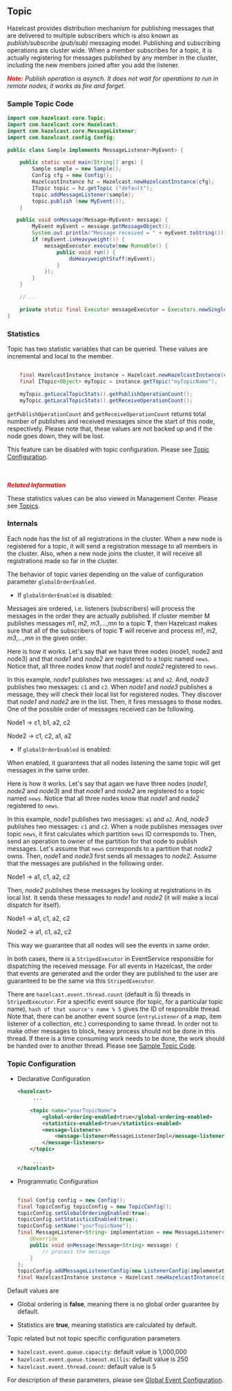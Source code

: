## Topic

Hazelcast provides distribution mechanism for publishing messages that are delivered to multiple subscribers which is also known as *publish/subscribe (pub/sub)* messaging model. Publishing and subscribing operations are cluster wide. When a member subscribes for a topic, it is actually registering for messages published by any member in the cluster, including the new members joined after you add the listener.

<font color='red'>***Note:***</font> *Publish operation is asynch. It does not wait for operations to run in remote nodes, it works as fire and forget.*

### Sample Topic Code

```java
import com.hazelcast.core.Topic;
import com.hazelcast.core.Hazelcast;
import com.hazelcast.core.MessageListener;
import com.hazelcast.config.Config;

public class Sample implements MessageListener<MyEvent> {

    public static void main(String[] args) {
        Sample sample = new Sample();
        Config cfg = new Config();
        HazelcastInstance hz = Hazelcast.newHazelcastInstance(cfg);
        ITopic topic = hz.getTopic ("default");
        topic.addMessageListener(sample);
        topic.publish (new MyEvent());
    }

   public void onMessage(Message<MyEvent> message) {
        MyEvent myEvent = message.getMessageObject();
        System.out.println("Message received = " + myEvent.toString());
        if (myEvent.isHeavyweight()) {
            messageExecutor.execute(new Runnable() {
                public void run() {
                    doHeavyweightStuff(myEvent);
                }
            });
        }
    }

    // ...

    private static final Executor messageExecutor = Executors.newSingleThreadExecutor();
}
```


### Statistics

Topic has two statistic variables that can be queried. These values are incremental and local to the member.

```java

    final HazelcastInstance instance = Hazelcast.newHazelcastInstance(config);
    final ITopic<Object> myTopic = instance.getTopic("myTopicName");

    myTopic.getLocalTopicStats().getPublishOperationCount();
    myTopic.getLocalTopicStats().getReceiveOperationCount();

```


`getPublishOperationCount` and `getReceiveOperationCount` returns total number of publishes and received messages since the start of this node, respectively. Please note that, these values are not backed up and if the node goes down, they will be lost.

This feature can be disabled with topic configuration. Please see [Topic Configuration](#topic-configuration).

<br> </br>
<font color="red">
***Related Information***
</font>

These statistics values can be also viewed in Management Center. Please see [Topics](#topics).




### Internals

Each node has the list of all registrations in the cluster. When a new node is registered for a topic,
it will send a registration message to all members in the cluster. Also, when a new node joins the cluster, it will receive all registrations made so far in the cluster.

The behavior of topic varies depending on the value of configuration parameter `globalOrderEnabled`.

- If `globalOrderEnabled` is disabled:

Messages are ordered, i.e. listeners (subscribers) will process the messages in the order they are actually published. If cluster member M publishes messages *m1*, *m2*, *m3*,...,*mn* to a topic **T**, then Hazelcast makes sure that all of the subscribers of topic **T** will receive and process *m1*, *m2*, *m3*,...,*mn* in the given order.

Here is how it works. Let's say that we have three nodes (node1, node2 and node3) and that *node1* and *node2* are registered to a topic named `news`. Notice that, all three nodes know that *node1* and *node2* registered to `news`.


In this example, *node1* publishes two messages: `a1` and `a2`. And, *node3* publishes two messages: `c1` and `c2`. When *node1* and *node3* publishes a message, they will check their local list for registered nodes. They discover that *node1* and *node2* are in the list. Then, it fires messages to those nodes. One of the possible order of messages received can be following.


Node1 -> c1, b1, a2, c2

Node2 -> c1, c2, a1, a2

- If `globalOrderEnabled` is enabled:

When enabled, it guarantees that all nodes listening the same topic will get messages in the same order.

Here is how it works. Let's say that again we have three nodes (*node1*, *node2* and *node3*) and that *node1* and *node2* are registered to a topic named `news`. Notice that all three nodes know that *node1* and *node2* registered to `news`.

In this example, *node1* publishes two messages: `a1` and `a2`. And, *node3* publishes two messages: `c1` and `c2`. When a node publishes messages over topic `news`, it first calculates which partition `news` ID corresponds to. Then, send an operation to owner of the partition for that node to publish messages. Let's assume that `news` corresponds to a partition that *node2* owns. Then, *node1* and *node3* first sends all messages to *node2*. Assume that the messages are published in the following order.

Node1 -> a1, c1, a2, c2

Then, *node2* publishes these messages by looking at registrations in its local list. It sends these messages to *node1* and *node2* (it will make a local dispatch for itself).

Node1 -> a1, c1, a2, c2

Node2 -> a1, c1, a2, c2

This way we guarantee that all nodes will see the events in same order.

In both cases, there is a `StripedExecutor` in EventService responsible for dispatching the received message. For all events in Hazelcast, the order that events are generated and the order they are published to the user are guaranteed to be the same via this `StripedExecutor`. 

There are `hazelcast.event.thread.count` (default is 5) threads in `StripedExecutor`. For a specific event source (for topic, for a particular topic name), `hash of that source's name % 5` gives the ID of responsible thread. Note that, there can be another event source (`entryListener` of a map, item listener of a collection, etc.) corresponding to same thread. In order not to make other messages to block, heavy process should not be done in this thread. If there is a time consuming work needs to be done, the work should be handed over to another thread. Please see [Sample Topic Code](#sample-topic-code).

### Topic Configuration

- Declarative Configuration

    ```xml
    <hazelcast>
         ...

        <topic name="yourTopicName">
            <global-ordering-enabled>true</global-ordering-enabled>
            <statistics-enabled>true</statistics-enabled>
            <message-listeners>
                <message-listener>MessageListenerImpl</message-listener>
            </message-listeners>
        </topic>

         ...
    </hazelcast>
    ```

- Programmatic Configuration

    ```java

    final Config config = new Config();
    final TopicConfig topicConfig = new TopicConfig();
    topicConfig.setGlobalOrderingEnabled(true);
    topicConfig.setStatisticsEnabled(true);
    topicConfig.setName("yourTopicName");
    final MessageListener<String> implementation = new MessageListener<String>() {
        @Override
        public void onMessage(Message<String> message) {
            // process the message
        }
    };
    topicConfig.addMessageListenerConfig(new ListenerConfig(implementation));
    final HazelcastInstance instance = Hazelcast.newHazelcastInstance(config)```

Default values are

- Global ordering is **false**, meaning there is no global order guarantee by default.

- Statistics are **true**, meaning statistics are calculated by default.

Topic related but not topic specific configuration parameters

   - `hazelcast.event.queue.capacity`: default value is 1,000,000
   - `hazelcast.event.queue.timeout.millis`: default value is 250
   - `hazelcast.event.thread.count`: default value is 5

For description of these parameters, please see [Global Event Configuration](#global-event-configuration).


